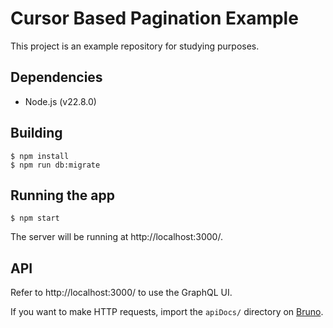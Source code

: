 # Cursor Based Pagination Example

This project is an example repository for studying purposes.

## Dependencies

- Node.js (v22.8.0)

## Building

```
$ npm install
$ npm run db:migrate
```

## Running the app

```
$ npm start
```

The server will be running at http://localhost:3000/.

## API

Refer to http://localhost:3000/ to use the GraphQL UI.

If you want to make HTTP requests, import the `apiDocs/` directory on [Bruno](https://www.usebruno.com/).

